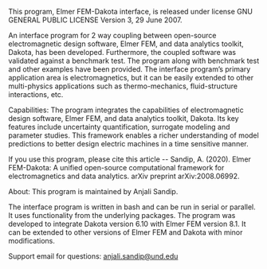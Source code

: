 This program, Elmer FEM-Dakota interface, is released under license GNU GENERAL PUBLIC LICENSE Version 3, 29 June 2007.


An interface program for 2 way coupling between open-source electromagnetic design software, Elmer FEM, and data analytics toolkit, Dakota, has been developed.
Furthermore, the coupled software was validated against a benchmark test.  The program along with benchmark test and other examples have been provided.
The interface program’s primary application area is electromagnetics, but it can be easily extended to other multi-physics applications such as thermo-mechanics, fluid-structure interactions, etc.

Capabilities:
The program integrates the capabilities of electromagnetic design software, Elmer FEM, and data analytics toolkit, Dakota. Its key features include uncertainty quantification, surrogate modeling and parameter studies.  This framework enables a richer understanding of model predictions to better design electric machines in a time sensitive manner.  

If you use this program, please cite this article -- Sandip, A. (2020). Elmer FEM-Dakota: A unified open-source computational framework for electromagnetics and data analytics. arXiv preprint arXiv:2008.06992.


About: This program is maintained by Anjali Sandip.

The interface program is written in bash and can be run in serial or parallel.  It uses functionality from the underlying packages.  The program was developed to integrate Dakota version 6.10 with Elmer FEM version 8.1.   It can be extended to other versions of Elmer FEM and Dakota with minor modifications. 


Support email for questions: anjali.sandip@und.edu









